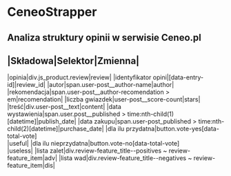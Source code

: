 # CeneoStrapper

## Analiza struktury opinii w serwisie Ceneo.pl

|Składowa|Selektor|Zmienna|
---------------------------
|opinia|div.js_product.review|review|
|identyfikator opini|\[data-entry-id\]|review_id|
|autor|span.user-post__author-name|author|
|rekomendacja|span.user-post__author-recomendation > em|recomendation|
|liczba gwiazdek|user-post__score-count|stars|
|treść|div.user-post__text|content|
|data wystawienia|span.user.post__published > time:nth-child(1)\[datetime\]|publish_date|
|data zakupu|span.user-post_published > time:nth-child(2)\[datetime\]|purchase_date|
|dla ilu przydatna|button.vote-yes[data-total-vote]<br>|useful|
|dla ilu nieprzydatna|button.vote-no[data-total-vote]<br>|useless|
|lista zalet|div.review-feature_title--positives ~ review-feature_item|adv|
|lista wad|div.review-feature_title--negatives ~ review-feature_item|dis|